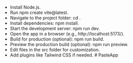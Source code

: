 - Install Node.js.  
- Run npm create vite@latest.  
- Navigate to the project folder: cd <your-project-name>.  
- Install dependencies: npm install.  
- Start the development server: npm run dev.  
- Open the app in a browser (e.g., http://localhost:5173/).  
- Build for production (optional): npm run build.  
- Preview the production build (optional): npm run preview.  
- Edit files in the src folder for customization.  
- Add plugins like Tailwind CSS if needed.
 
 
#   P a s t e A p p  
 